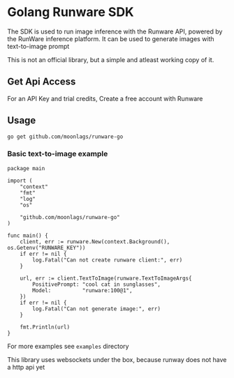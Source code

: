 # Golang Runware SDK

The SDK is used to run image inference with the Runware API, powered by the RunWare inference platform. It can be used to generate images with text-to-image prompt

This is not an official library, but a simple and atleast working copy of it.

## Get Api Access

For an API Key and trial credits, Create a free account with Runware

## Usage
 `go get github.com/moonlags/runware-go`

### Basic text-to-image example
```Golang
package main

import (
	"context"
	"fmt"
	"log"
	"os"

	"github.com/moonlags/runware-go"
)

func main() {
	client, err := runware.New(context.Background(), os.Getenv("RUNWARE_KEY"))
	if err != nil {
		log.Fatal("Can not create runware client:", err)
	}

	url, err := client.TextToImage(runware.TextToImageArgs{
		PositivePrompt: "cool cat in sunglasses",
		Model:          "runware:100@1",
	})
	if err != nil {
		log.Fatal("Can not generate image:", err)
	}

	fmt.Println(url)
}
```
For more examples see `examples` directory

This library uses websockets under the box, because runway does not have a http api yet
